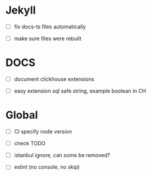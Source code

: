 # Jekyll

-   [ ] fix docs-ts files automatically

-   [ ] make sure files were rebuilt

# DOCS

-   [ ] document clickhouse extensions

-   [ ] easy extension sql safe string, example boolean in CH

# Global

-   [ ] CI specify node version

-   [ ] check TODO

-   [ ] istanbul ignore, can some be removed?

-   [ ] eslint (no console, no skip)
